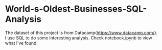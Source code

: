 # World-s-Oldest-Businesses-SQL-Analysis

The dataset of this project is from Datacamp(https://www.datacamp.com/).
I use SQL to do some interesting analysis.
Check notebook.ipynb to view what I've found.
